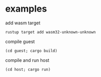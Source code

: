 # examples

add wasm target

```
rustup target add wasm32-unknown-unknown
```

compile guest
```
(cd guest; cargo build)
```

compile and run host
```
(cd host; cargo run)
```